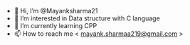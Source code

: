 - 👋 Hi, I’m @Mayanksharma21
- 👀 I’m interested in Data structure with C language
- 🌱 I’m currently learning  CPP
- 📫 How to reach me < mayank.sharmaa219@gmail.com >
